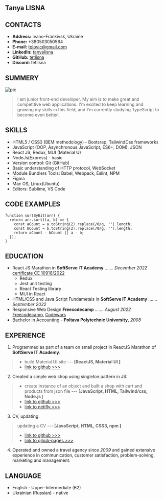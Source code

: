 ## Tanya LISNA

## CONTACTS


- **Address:** Ivano-Frankivsk, Ukraine
- **Phone:** +380503050564
- **E-mail:** <tplovic@gmail.com>
- **LinkedIn:** [tanyalisna](https://github.com/tetlisna)
- **GitHub:** [tetlisna](https://www.linkedin.com/in/tanyalisna/)
- **Discord:** tetlisna


## SUMMERY

![pic](https://tetlisna.github.io/rsschool-cv/img/tat.png 'myPhoto')

> I am junior front-end developer. My aim is to make great and competitive web applications. I'm excited to keep learning and growing my skills in this field, and I'm currently studying TypeScript to become even better.


## SKILLS

- HTML5 / CSS3 (BEM methodology) - Bootsrap, TailwindCss frameworks
- JavaScript (OOP, Asynchronous JavaScript, ES6+, DOM), JSON
- React JS, Redux, MUI (Material U)
- NodeJs(Express) - basic
- Version control: Git (GitHub)
- Basic understanding of HTTP protocol, WebSocket
- Module Bundlers Tools: Babel, Webpack, Eslint, NPM
- Figma
- Mac OS, Linux(Ubuntu)
- Editors: Sublime, VS Code


## CODE EXAMPLES

```
function sortByBit(arr) {
  return arr.sort((a, b) => {
    const aCount = a.toString(2).replace(/0/g, '').length;
    const bCount = b.toString(2).replace(/0/g, '').length;
    return aCount - bCount || a - b;
  });
}
```


## EDUCATION

- React JS Marathon in **SoftServe IT Academy** ....... *December 2022*  [certificate CE 10916/2022](https://career.softserveinc.com/en-us/certification/verification)
  - Redux
  - Jest unit testing
  - React Testing library
  - MUI in React
- HTML/CSS and Java Script Fundametals in **SoftServe IT Academy** ....... *September 2022*
- Responsive Web Design **Freecodecamp** ....... *August 2022*  [Freecodecamp](https://freecodecamp.org/certification/tetlisna/responsive-web-design), [Codewars](https://www.codewars.com/users/tetlisna)
- Bachelor in Accounting - **Poltava Polytechnic University,** *2008*


## EXPERIENCE

1. Programmed as part of a team on small project in ReactJS Marathon of **SoftServe IT Academy**.

> - build Material UI site --- **[ReactJS, Material UI ]**
> - [link to github >>>](https://github.com/ita-react-marathon-sprint-material-ua/material-ui-team-nr-6)

2. Created a simple web shop using singleton pattern in JS:

> - create instance of an object and built a shop with cart and products from json file --- **[JavaScript, HTML, Tailwind/css, Node.js ]** 
> - [link to github >>>](https://github.com/tetlisna/myprojectJS2)  
> - [link to netifly >>>](https://first-adapted-site.netlify.app)

3. CV, updating:

> updating a CV --- **[JavaScript, HTML, CSS3, npm ]** 
> - [link to github >>>](https://github.com/tetlisna/rsschool-cv)
> - [link to gihub-pages >>>](https://tetlisna.github.io/rsschool-cv)

4. Operated and owned a travel agency since *2009* and gained extensive experience in communication, customer satisfaction, problem-solving, marketing and management.


## LANGUAGE

- English - Upper-Intermediate (B2)
- Ukrainian (Russian) - native
